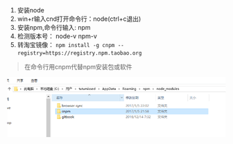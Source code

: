 1. 安装node
2. win+r输入cnd打开命令行：node(ctrl+c退出)
3. 安装npm,命令行输入: npm
4. 检测版本号： node-v npm-v
5. 转淘宝镜像： `npm install -g cnpm --registry=https://registry.npm.taobao.org`

> 在命令行用cnpm代替npm安装包或软件

![](/assets/转淘宝镜像.png)

